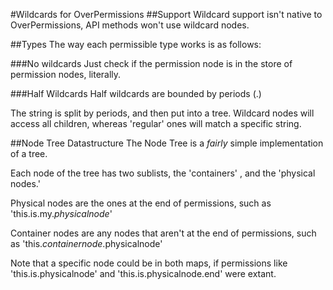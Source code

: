 #Wildcards for OverPermissions
##Support
Wildcard support isn't native to OverPermissions, API methods won't use wildcard nodes.

##Types
The way each permissible type works is as follows:

###No wildcards
Just check if the permission node is in the store of permission nodes, literally.

###Half Wildcards
Half wildcards are bounded by periods (.)

The string is split by periods, and then put into a tree. Wildcard nodes will access all children, whereas 'regular' ones will match a specific string.

##Node Tree Datastructure
The Node Tree is a *fairly* simple implementation of a tree.

Each node of the tree has two sublists, the 'containers' , and the 'physical nodes.'

Physical nodes are the ones at the end of permissions, such as 'this.is.my.*physicalnode*'

Container nodes are any nodes that aren't at the end of permissions, such as 'this.*containernode*.physicalnode'

Note that a specific node could be in both maps, if permissions like 'this.is.physicalnode' and 'this.is.physicalnode.end' were extant.